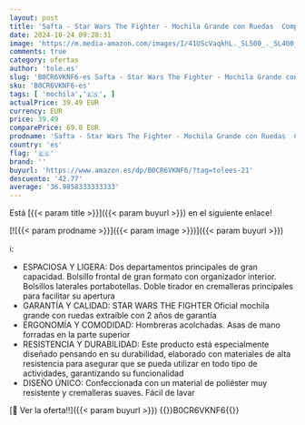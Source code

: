 ```yaml
---
layout: post
title: 'Safta - Star Wars The Fighter - Mochila Grande con Ruedas  Compacta  Extraíble  Ideal para Niños de Diferentes Edades  Cómoda y Versátil  Calidad y Resistencia  33x22x45 cm  Color Negro'
date: 2024-10-24 09:28:31
image: 'https://m.media-amazon.com/images/I/41UScVaqkhL._SL500_._SL400_.jpg'
comments: true
category: ofertas
author: 'tole.es'
slug: 'B0CR6VKNF6-es Safta - Star Wars The Fighter - Mochila Grande con Ruedas...'
sku: 'B0CR6VKNF6-es'
tags: [ 'mochila','🇪🇸', ]
actualPrice: 39.49 EUR
currency: EUR
price: 39.49
comparePrice: 69.0 EUR
prodname: 'Safta - Star Wars The Fighter - Mochila Grande con Ruedas  Compacta  Extraíble  Ideal para Niños de Diferentes Edades  Cómoda y Versátil  Calidad y Resistencia  33x22x45 cm  Color Negro'
country: 'es'
flag: '🇪🇸'
brand: ''
buyurl: 'https://www.amazon.es/dp/B0CR6VKNF6/?tag=tolees-21'
descuento: '42.77'
average: '36.9858333333333'
---
```


Está [{{< param title >}}]({{< param buyurl >}}) en el siguiente enlace!

[![{{< param prodname >}}]({{< param image >}})]({{< param buyurl >}})

ℹ️:

- ESPACIOSA Y LIGERA: Dos departamentos principales de gran capacidad. Bolsillo frontal de gran formato con organizador interior. Bolsillos laterales portabotellas. Doble tirador en cremalleras principales para facilitar su apertura
- GARANTÍA Y CALIDAD: STAR WARS THE FIGHTER Oficial mochila grande con ruedas extraíble con 2 años de garantía
- ERGONOMÍA Y COMODIDAD: Hombreras acolchadas. Asas de mano forradas en la parte superior
- RESISTENCIA Y DURABILIDAD: Este producto está especialmente diseñado pensando en su durabilidad, elaborado con materiales de alta resistencia para asegurar que se pueda utilizar en todo tipo de actividades, garantizando su funcionalidad
- DISEÑO ÚNICO: Confeccionada con un material de poliéster muy resistente y cremalleras suaves. Fácil de lavar

[🛒 Ver la oferta!!]({{< param buyurl >}})
{{<world>}}B0CR6VKNF6{{</world>}}
